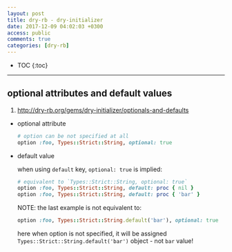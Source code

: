 ```yaml
---
layout: post
title: dry-rb - dry-initializer
date: 2017-12-09 04:02:03 +0300
access: public
comments: true
categories: [dry-rb]
---
```


<!-- more -->

* TOC
{:toc}
<hr>

optional attributes and default values
--------------------------------------

1. <http://dry-rb.org/gems/dry-initializer/optionals-and-defaults>

- optional attribute

  ```ruby
  # option can be not specified at all
  option :foo, Types::Strict::String, optional: true
  ```

- default value

  when using `default` key, `optional: true` is implied:

  ```ruby
  # equivalent to `Types::Strict::String, optional: true`
  option :foo, Types::Strict::String, default: proc { nil }
  option :foo, Types::Strict::String, default: proc { 'bar' }
  ```

  NOTE: the last example is not equivalent to:

  ```ruby
  option :foo, Types::Strict::String.default('bar'), optional: true
  ```

  here when option is not specified, it will be assigned
  `Types::Strict::String.default('bar')` object - not `bar` value!
